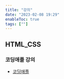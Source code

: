 ```yaml
---
title: "강의"
date: "2023-02-08 19:29"
enableToc: true
tags: [""]
---
```


## HTML_CSS

### 코딩애플 강의 

- [코딩애플](notes/TIL/lecture/html_css/apple) 
